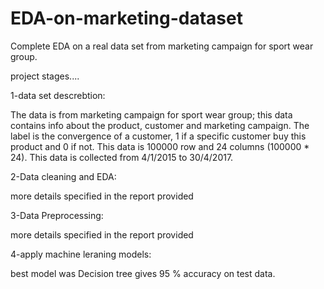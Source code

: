 # EDA-on-marketing-dataset
Complete EDA on a real data set from marketing campaign for sport wear group.

project stages....

1-data set descrebtion:

The data is from marketing campaign for sport wear group; this data contains info about the product, customer and marketing campaign. The label is the convergence of a customer, 1 if a specific customer buy this product and 0 if not.
This data is 100000 row and 24 columns (100000 * 24).
This data is collected from 4/1/2015 to 30/4/2017.

2-Data cleaning and EDA:

more details specified in the report provided

3-Data Preprocessing:

more details specified in the report provided

4-apply machine leraning models:

best model was Decision tree gives 95 % accuracy on test data.
